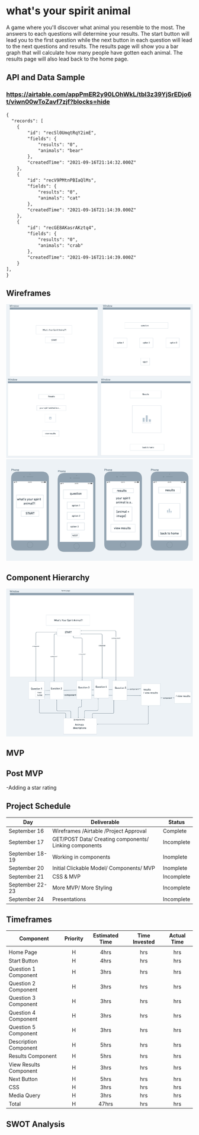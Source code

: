 # what's your spirit animal

A game where you'll discover what animal you resemble to the most. The answers to each questions will determine your results. The start button will lead you to the first question while the next button in each question will lead to the next questions and results. The results page will show you a bar graph that will calculate how many people have gotten each animal. The results page will also lead back to the home page.

## API and Data Sample

### https://airtable.com/appPmER2y90LOhWkL/tbl3z39YjSrEDjo6t/viwn00wToZavf7zjf?blocks=hide

    {
      "records": [
        {
            "id": "recSl0UmqtRqY2imE",
            "fields": {
                "results": "0",
                "animals": "bear"
            },
            "createdTime": "2021-09-16T21:14:32.000Z"
        },
        {
            "id": "recV9PMtnPBIaQlMs",
            "fields": {
                "results": "0",
                "animals": "cat"
            },
            "createdTime": "2021-09-16T21:14:39.000Z"
        },
        {
            "id": "recGE8AKasrAKztq4",
            "fields": {
                "results": "0",
                "animals": "crab"
            },
            "createdTime": "2021-09-16T21:14:39.000Z"
        }
    ],
    }

## Wireframes

![](images/windowsmodel.png)
![](images/phonemodel.png)

## Component Hierarchy

![](images/hierarchy.png)

## MVP

## Post MVP

-Adding a star rating

## Project Schedule

| Day             | Deliverable                                            | Status     |
| --------------- | ------------------------------------------------------ | ---------- |
| September 16    | Wireframes /Airtable /Project Approval                 | Complete   |
| September 17    | GET/POST Data/ Creating components/ Linking components | Incomplete |
| September 18-19 | Working in components                                  | Inomplete  |
| September 20    | Initial Clickable Model/ Components/ MVP               | Inomplete  |
| September 21    | CSS & MVP                                              | Incomplete |
| September 22-23 | More MVP/ More Styling                                 | Incomplete |
| September 24    | Presentations                                          | Incomplete |

## Timeframes

| Component              | Priority | Estimated Time | Time Invested | Actual Time |
| ---------------------- | :------: | :------------: | :-----------: | :---------: |
|                        |          |                |               |             |
| Home Page              |    H     |      4hrs      |      hrs      |     hrs     |
| Start Button           |    H     |      4hrs      |      hrs      |     hrs     |
| Question 1 Component   |    H     |      3hrs      |      hrs      |     hrs     |
| Question 2 Component   |    H     |      3hrs      |      hrs      |     hrs     |
| Question 3 Component   |    H     |      3hrs      |      hrs      |     hrs     |
| Question 4 Component   |    H     |      3hrs      |      hrs      |     hrs     |
| Question 5 Component   |    H     |      3hrs      |      hrs      |     hrs     |
| Description Component  |    H     |      5hrs      |      hrs      |     hrs     |
| Results Component      |    H     |      5hrs      |      hrs      |     hrs     |
| View Results Component |    H     |      3hrs      |      hrs      |     hrs     |
| Next Button            |    H     |      5hrs      |      hrs      |     hrs     |
| CSS                    |    H     |      3hrs      |      hrs      |     hrs     |
| Media Query            |    H     |      3hrs      |      hrs      |     hrs     |
| Total                  |    H     |     47hrs      |      hrs      |     hrs     |

## SWOT Analysis

